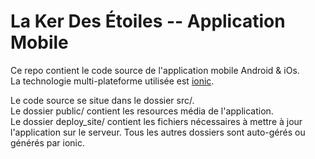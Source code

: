 # La Ker Des Étoiles -- Application Mobile

Ce repo contient le code source de l'application mobile Android & iOs.  
La technologie multi-plateforme utilisée est [ionic](https://ionicframework.com/).  

Le code source se situe dans le dossier src/.  
Le dossier public/ contient les resources média de l'application.  
Le dossier deploy_site/ contient les fichiers nécessaires à mettre à jour l'application sur le serveur.
Tous les autres dossiers sont auto-gérés ou générés par ionic.
